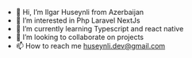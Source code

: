 - 👋 Hi, I’m Ilgar Huseynli from Azerbaijan
- 👀 I’m interested in Php Laravel NextJs 
- 🌱 I’m currently learning Typescript and react native
- 💞️ I’m looking to collaborate on projects
- 📫 How to reach me huseynli.dev@gmail.com

<!---
ilgarhuseynli/ilgarhuseynli is a ✨ special ✨ repository because its `README.md` (this file) appears on your GitHub profile.
You can click the Preview link to take a look at your changes.
--->
